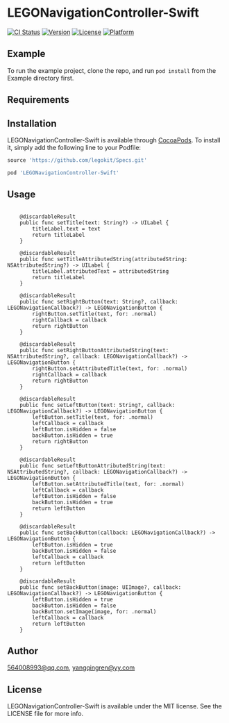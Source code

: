 # LEGONavigationController-Swift

[![CI Status](https://img.shields.io/travis/564008993@qq.com/LEGONavigationController-Swift.svg?style=flat)](https://travis-ci.org/564008993@qq.com/LEGONavigationController-Swift)
[![Version](https://img.shields.io/cocoapods/v/LEGONavigationController-Swift.svg?style=flat)](https://cocoapods.org/pods/LEGONavigationController-Swift)
[![License](https://img.shields.io/cocoapods/l/LEGONavigationController-Swift.svg?style=flat)](https://cocoapods.org/pods/LEGONavigationController-Swift)
[![Platform](https://img.shields.io/cocoapods/p/LEGONavigationController-Swift.svg?style=flat)](https://cocoapods.org/pods/LEGONavigationController-Swift)

## Example

To run the example project, clone the repo, and run `pod install` from the Example directory first.

## Requirements

## Installation

LEGONavigationController-Swift is available through [CocoaPods](https://cocoapods.org). To install
it, simply add the following line to your Podfile:

```ruby
source 'https://github.com/legokit/Specs.git'

pod 'LEGONavigationController-Swift'
```

## Usage
```

    @discardableResult
    public func setTitle(text: String?) -> UILabel {
        titleLabel.text = text
        return titleLabel
    }
    
    @discardableResult
    public func setTitleAttributedString(attributedString: NSAttributedString?) -> UILabel {
        titleLabel.attributedText = attributedString
        return titleLabel
    }
    
    @discardableResult
    public func setRightButton(text: String?, callback: LEGONavigationCallback?) -> LEGONavigationButton {
        rightButton.setTitle(text, for: .normal)
        rightCallback = callback
        return rightButton
    }
    
    @discardableResult
    public func setRightButtonAttributedString(text: NSAttributedString?, callback: LEGONavigationCallback?) -> LEGONavigationButton {
        rightButton.setAttributedTitle(text, for: .normal)
        rightCallback = callback
        return rightButton
    }
    
    @discardableResult
    public func setLeftButton(text: String?, callback: LEGONavigationCallback?) -> LEGONavigationButton {
        leftButton.setTitle(text, for: .normal)
        leftCallback = callback
        leftButton.isHidden = false
        backButton.isHidden = true
        return rightButton
    }
    
    @discardableResult
    public func setLeftButtonAttributedString(text: NSAttributedString?, callback: LEGONavigationCallback?) -> LEGONavigationButton {
        leftButton.setAttributedTitle(text, for: .normal)
        leftCallback = callback
        leftButton.isHidden = false
        backButton.isHidden = true
        return leftButton
    }
    
    @discardableResult
    public func setBackButton(callback: LEGONavigationCallback?) -> LEGONavigationButton {
        leftButton.isHidden = true
        backButton.isHidden = false
        leftCallback = callback
        return leftButton
    }
    
    @discardableResult
    public func setBackButton(image: UIImage?, callback: LEGONavigationCallback?) -> LEGONavigationButton {
        leftButton.isHidden = true
        backButton.isHidden = false
        backButton.setImage(image, for: .normal)
        leftCallback = callback
        return leftButton
    }
```

## Author

564008993@qq.com, yangqingren@yy.com

## License

LEGONavigationController-Swift is available under the MIT license. See the LICENSE file for more info.
